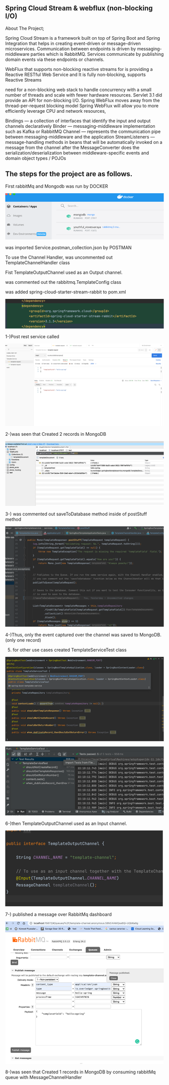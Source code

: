 ## Spring Cloud Stream & webflux (non-blocking I/O)

About The Project;

Spring Cloud Stream is a framework built on top of Spring Boot and Spring Integration that helps in creating event-driven or message-driven microservices.
Communication between endpoints is driven by messaging-middleware parties which is RabbitMQ. 
Services communicate by publishing domain events via these endpoints or channels.

WebFlux that supports non-blocking reactive streams for is providing a Reactive RESTful Web Service and It is fully non-blocking, supports Reactive Streams

need for a non-blocking web stack to handle concurrency with a small number of threads and scale with fewer hardware resources.
Servlet 3.1 did provide an API for non-blocking I/O.
Spring WebFlux moves away from the thread-per-request blocking model
Spring WebFlux will allow you to more efficiently leverage CPU and network resources,


Bindings — a collection of interfaces that identify the input and output channels declaratively
Binder — messaging-middleware implementation such as Kafka or RabbitMQ
Channel — represents the communication pipe between messaging-middleware and the application
StreamListeners — message-handling methods in beans that will be automatically invoked on a message from the channel after the MessageConverter does the serialization/deserialization between middleware-specific events and domain object types / POJOs


## The steps for the project are as follows.


First rabbitMq and Mongodb was run by DOCKER

![](src/main/resources/imgs/img_docker.png)

was imported Service.postman_collection.json by POSTMAN


To use the Channel Handler, was uncommented out TemplateChannelHandler class

Fist TemplateOutputChannel used as an Output channel.

was commented out the rabbitmq.TemplateConfig class

was added spring-cloud-starter-stream-rabbit to pom.xml

![img.png](src/main/resources/imgs/img_r.png)

1-)Post rest service called

![](src/main/resources/imgs/2.png)

2-)was seen that Created 2 records in MongoDB

![](src/main/resources/imgs/3.png)

3-) was commented out saveToDatabase method inside of postStuff method

![](src/main/resources/imgs/6.png)

4-)Thus, only the event captured over the channel was saved to MongoDB.(only one record)

5) for other use cases created TemplateServiceTest class

![](src/main/resources/imgs/img_11.png)

![img.png](src/main/resources/imgs/img1.png)


6-)then TemplateOutputChannel used as an Input channel.

![img.png](src/main/resources/imgs/img13.png)

7-) published a message over RabbitMq dashboard

![](src/main/resources/imgs/img.png)

8-)was seen that Created 1 records in MongoDB by consuming rabbitMq queue with MessageChannelHandler